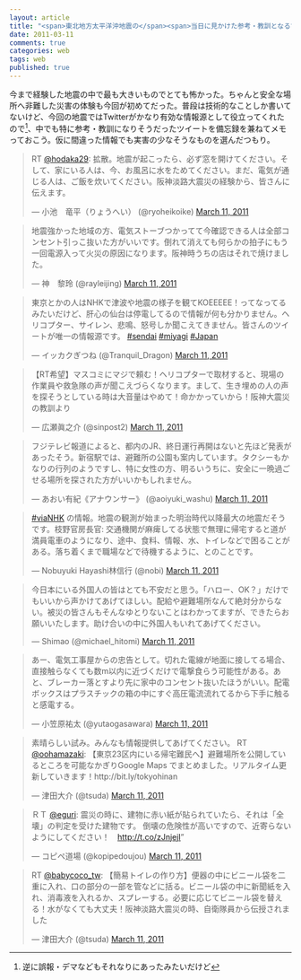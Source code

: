 ```yaml
---
layout: article
title: "<span>東北地方太平洋沖地震の</span><span>当日に見かけた参考・教訓となるツイート</span>"
date: 2011-03-11
comments: true
categories: web
tags: web
published: true
---
```


今まで経験した地震の中で最も大きいものでとても怖かった。ちゃんと安全な場所へ非難した災害の体験も今回が初めてだった。普段は技術的なことしか書いてないけど、今回の地震ではTwitterがかなり有効な情報源として役立ってくれたので[^1]、中でも特に参考・教訓になりそうだったツイートを備忘録を兼ねてメモっておこう。仮に間違った情報でも実害の少なそうなものを選んだつもり。

<!-- READMORE -->

<blockquote class="twitter-tweet"><p>RT <a href="https://twitter.com/hodaka29">@hodaka29</a>: 拡散。地震が起こったら、必ず窓を開けてください。そして、家にいる人は、今、お風呂に水をためてください。まだ、電気が通じる人は、ご飯を炊いてください。阪神淡路大震災の経験から、皆さんに伝えます。</p>&mdash; 小池　竜平（りょうへい） (@ryoheikoike) <a href="https://twitter.com/ryoheikoike/statuses/46094449813630976">March 11, 2011</a></blockquote>

<blockquote class="twitter-tweet"><p>地震強かった地域の方、電気ストーブつかってて今確認できる人は全部コンセント引っこ抜いた方がいいです。倒れて消えても何らかの拍子にもう一回電源入って火災の原因になります。阪神時うちの店はそれで焼けました。</p>&mdash; 神　黎玲 (@rayleijing) <a href="https://twitter.com/rayleijing/statuses/46092139813285888">March 11, 2011</a></blockquote>

<blockquote class="twitter-tweet"><p>東京とかの人はNHKで津波や地震の様子を観てKOEEEEE！ってなってるみたいだけど、肝心の仙台は停電してるので情報が何も分かりません。ヘリコプター、サイレン、悲鳴、怒号しか聞こえてきません。皆さんのツイートが唯一の情報源です。 <a href="https://twitter.com/search?q=%23sendai&amp;src=hash">#sendai</a> <a href="https://twitter.com/search?q=%23miyagi&amp;src=hash">#miyagi</a> <a href="https://twitter.com/search?q=%23Japan&amp;src=hash">#Japan</a></p>&mdash; イッカクぎつね (@Tranquil_Dragon) <a href="https://twitter.com/Tranquil_Dragon/statuses/46098159826501632">March 11, 2011</a></blockquote>

<blockquote class="twitter-tweet"><p>【RT希望】マスコミにマジで頼む！ヘリコプターで取材すると、現場の作業員や救急隊の声が聞こえづらくなります。まして、生き埋めの人の声を探そうとしている時は大音量はやめて！命かかっていから！阪神大震災の教訓より</p>&mdash; 広瀬眞之介 (@sinpost2) <a href="https://twitter.com/sinpost2/statuses/46097661908094976">March 11, 2011</a></blockquote>

<blockquote class="twitter-tweet"><p>フジテレビ報道によると、都内のJR、終日運行再開はないと先ほど発表があったそう。新宿駅では、避難所の公園も案内しています。タクシーもかなりの行列のようですし、特に女性の方、明るいうちに、安全に一晩過ごせる場所を探された方がいいかもしれません。</p>&mdash; あおい有紀《アナウンサー》 (@aoiyuki_washu) <a href="https://twitter.com/aoiyuki_washu/statuses/46121600378077184">March 11, 2011</a></blockquote>

<blockquote class="twitter-tweet"><p><a href="https://twitter.com/search?q=%23viaNHK&amp;src=hash">#viaNHK</a> の情報。地震の観測が始まった明治時代以降最大の地震だそうです。枝野官房長官: 交通機関が麻痺してる状態で無理に帰宅すると道が満員電車のようになり、途中、食料、情報、水、トイレなどで困ることがある。落ち着くまで職場などで待機するように、とのことです。</p>&mdash; Nobuyuki Hayashi林信行 (@nobi) <a href="https://twitter.com/nobi/statuses/46135103008677889">March 11, 2011</a></blockquote>

<blockquote class="twitter-tweet"><p>今日本にいる外国人の皆はとても不安だと思う。「ハロー、OK？」だけでもいいから声かけてあげてほしい。配給や避難場所なんて絶対分からない。被災の皆さんもそんなゆとりないことはわかってますが、できたらお願いいたします。助け合いの中に外国人もいれてあげてください。</p>&mdash; Shimao (@michael_hitomi) <a href="https://twitter.com/michael_hitomi/statuses/46132780240867328">March 11, 2011</a></blockquote>

<blockquote class="twitter-tweet"><p>あー、電気工事屋からの忠告として。切れた電線が地面に接してる場合、直接触らなくても数m以内に近づくだけで電撃食らう可能性がある。あと、ブレーカー落とすより先に家中のコンセント抜いたほうがいい。配電ボックスはプラスチックの箱の中にすぐ高圧電流流れてるから下手に触ると感電する。</p>&mdash; 小笠原祐太 (@yutaogasawara) <a href="https://twitter.com/yutaogasawara/statuses/46109568794767360">March 11, 2011</a></blockquote>

<blockquote class="twitter-tweet"><p>素晴らしい試み。みんなも情報提供してあげてください。 RT <a href="https://twitter.com/oohamazaki">@oohamazaki</a>: 【東京23区内にいる帰宅難民へ】避難場所を公開しているところを可能なかぎりGoogle Maps でまとめました。リアルタイム更新していきます！http://bit.ly/tokyohinan</p>&mdash; 津田大介 (@tsuda) <a href="https://twitter.com/tsuda/statuses/46159535605424128">March 11, 2011</a></blockquote>

<blockquote class="twitter-tweet"><p>ＲＴ <a href="https://twitter.com/eguri">@eguri</a>: 震災の時に、建物に赤い紙が貼られていたら、それは「全壊」の判定を受けた建物です。&#10;&#10;倒壊の危険性が高いですので、近寄らないようにしてください！　<a href="http://t.co/zJnjejI">http://t.co/zJnjejI</a>”</p>&mdash; コピペ道場 (@kopipedoujou) <a href="https://twitter.com/kopipedoujou/statuses/46160998356357120">March 11, 2011</a></blockquote>

<blockquote class="twitter-tweet"><p>RT <a href="https://twitter.com/babycoco_tw">@babycoco_tw</a>: 【簡易トイレの作り方】便器の中にビニール袋を二重に入れ、口の部分の一部を管などに括る。ビニール袋の中に新聞紙を入れ、消毒液を入れるか、スプレーする。必要に応じてビニール袋を替える！水がなくても大丈夫！阪神淡路大震災の時、自衛隊員から伝授されました</p>&mdash; 津田大介 (@tsuda) <a href="https://twitter.com/tsuda/statuses/46143121238659072">March 11, 2011</a></blockquote>

<script async src="//platform.twitter.com/widgets.js" charset="utf-8"></script>

[^1]: 逆に誤報・デマなどもそれなりにあったみたいだけど
